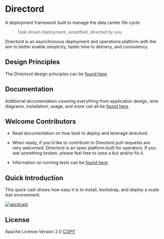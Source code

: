 # Directord

A deployment framework built to manage the data center life cycle.

> Task driven deployment, simplified, directed by you.

Directord is an asynchronous deployment and operations platform with the aim to
better enable simplicity, faster time to delivery, and consistency.

## Design Principles

The Directord design principles can be
[found here](https://cloudnull.github.io/directord#first-principles).

## Documentation

Additional documentation covering everything from application design, wire
diagrams, installation, usage, and more can all be
[found here](https://cloudnull.github.io/directord).

## Welcome Contributors

* Read documentation on how best to deploy and leverage directord.

* When ready, if you'd like to contribute to Directord pull-requests are very
  welcomed. Directord is an open platform built for operators. If you see
  something broken, please feel free to raise a but and/or fix it.

* Information on running tests can be [found here](https://cloudnull.github.io/directord/testing).

## Quick Introduction

This quick cast shows how easy it is to install, bootstrap, and deploy a scale test environment.

[![asciicast](https://asciinema.org/a/410759.svg)](https://asciinema.org/a/410759)

## License

Apache License Version 2.0
[COPY](LICENSE)
